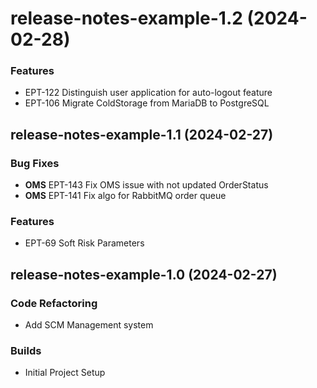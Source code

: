 # release-notes-example-1.2 (2024-02-28)
### Features
* EPT-122 Distinguish user application for auto-logout feature
* EPT-106 Migrate ColdStorage from MariaDB to PostgreSQL

## release-notes-example-1.1 (2024-02-27)
### Bug Fixes
* **OMS** EPT-143 Fix OMS issue with not updated OrderStatus
* **OMS** EPT-141 Fix algo for RabbitMQ order queue
### Features
* EPT-69 Soft Risk Parameters

## release-notes-example-1.0 (2024-02-27)
### Code Refactoring
* Add SCM Management system
### Builds
* Initial Project Setup

